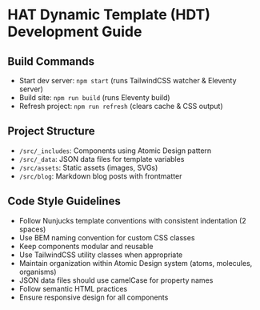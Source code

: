 # HAT Dynamic Template (HDT) Development Guide

## Build Commands
- Start dev server: `npm start` (runs TailwindCSS watcher & Eleventy server)
- Build site: `npm run build` (runs Eleventy build)
- Refresh project: `npm run refresh` (clears cache & CSS output)

## Project Structure
- `/src/_includes`: Components using Atomic Design pattern
- `/src/_data`: JSON data files for template variables
- `/src/assets`: Static assets (images, SVGs)
- `/src/blog`: Markdown blog posts with frontmatter

## Code Style Guidelines
- Follow Nunjucks template conventions with consistent indentation (2 spaces)
- Use BEM naming convention for custom CSS classes
- Keep components modular and reusable
- Use TailwindCSS utility classes when appropriate
- Maintain organization within Atomic Design system (atoms, molecules, organisms)
- JSON data files should use camelCase for property names
- Follow semantic HTML practices
- Ensure responsive design for all components